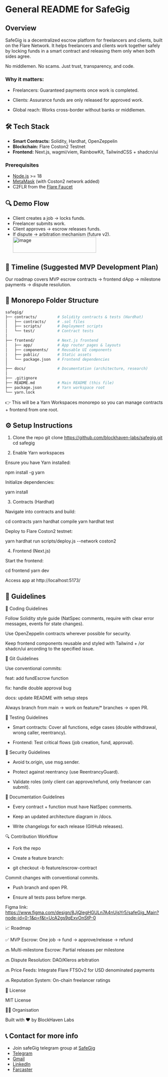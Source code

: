 # General README for SafeGig


## Overview

SafeGig is a decentralized escrow platform for freelancers and clients, built on the Flare Network. It helps freelancers and clients work together safely by locking funds in a smart contract and releasing them only when both sides agree.  

No middlemen. No scams. Just trust, transparency, and code.

### Why it matters:

- Freelancers: Guaranteed payments once work is completed.

- Clients: Assurance funds are only released for approved work.

- Global reach: Works cross-border without banks or middlemen.

## 🛠️ Tech Stack
- **Smart Contracts:** Solidity, Hardhat, OpenZeppelin  
- **Blockchain:** Flare Coston2 Testnet  
- **Frontend:** Next.js, wagmi/viem, RainbowKit, TailwindCSS + shadcn/ui

### Prerequisites
- [Node.js](https://nodejs.org/) >= 18  
- [MetaMask](https://metamask.io/) (with Coston2 network added)  
- C2FLR from the [Flare Faucet](https://faucet.flare.network/)

## 🔍 Demo Flow
- Client creates a job → locks funds.
- Freelancer submits work.
- Client approves → escrow releases funds.
- If dispute → arbitration mechanism (future v2).
  <img width="263" height="50" alt="image" src="https://github.com/user-attachments/assets/948e0887-98be-4d3e-ac93-fcf0c426e883" />


## 📅 Timeline (Suggested MVP Development Plan)
Our roadmap covers MVP escrow contracts → frontend dApp → milestone payments → dispute resolution.

## 📁 Monorepo Folder Structure
```bash
safegig/
├── contracts/         # Solidity contracts & tests (Hardhat)
│   ├── contracts/     # .sol files
│   ├── scripts/       # Deployment scripts
│   └── test/          # Contract tests
│
├── frontend/          # Next.js frontend
│   ├── app/           # App router pages & layouts
│   ├── components/    # Reusable UI components
│   ├── public/        # Static assets
│   └── package.json   # Frontend dependencies
│
├── docs/              # Documentation (architecture, research)
│
├── .gitignore
├── README.md          # Main README (this file)
├── package.json       # Yarn workspace root
└── yarn.lock
```


👉 This will be a Yarn Workspaces monorepo so you can manage contracts + frontend from one root.

## ⚙️ Setup Instructions
1. Clone the repo
git clone https://github.com/blockhaven-labs/safegig.git
cd safegig

2. Enable Yarn workspaces

Ensure you have Yarn installed:

npm install -g yarn


Initialize dependencies:

yarn install

3. Contracts (Hardhat)

Navigate into contracts and build:

cd contracts
yarn hardhat compile
yarn hardhat test


Deploy to Flare Coston2 testnet:

yarn hardhat run scripts/deploy.js --network coston2

4. Frontend (Next.js)

Start the frontend:

cd frontend
yarn dev


Access app at http://localhost:5173/

## 📜 Guidelines
🔹 Coding Guidelines

Follow Solidity style guide (NatSpec comments, require with clear error messages, events for state changes).

Use OpenZeppelin contracts wherever possible for security.

Keep frontend components reusable and styled with Tailwind + /or shadcn/ui arcording to the specified issue.

🔹 Git Guidelines

Use conventional commits:

feat: add fundEscrow function

fix: handle double approval bug

docs: update README with setup steps

Always branch from main → work on feature/* branches → open PR.

🔹 Testing Guidelines

- Smart contracts: Cover all functions, edge cases (double withdrawal, wrong caller, reentrancy).

- Frontend: Test critical flows (job creation, fund, approval).

🔹 Security Guidelines

- Avoid tx.origin, use msg.sender.

- Protect against reentrancy (use ReentrancyGuard).

- Validate roles (only client can approve/refund, only freelancer can submit).

🔹 Documentation Guidelines

- Every contract + function must have NatSpec comments.

- Keep an updated architecture diagram in /docs.

- Write changelogs for each release (GitHub releases).

🔍 Contribution Workflow

- Fork the repo

- Create a feature branch:

- git checkout -b feature/escrow-contract


Commit changes with conventional commits.

- Push branch and open PR.

- Ensure all tests pass before merge.

Figma link: https://www.figma.com/design/8JjQlegHGULn7A4nUjsYr5/safeGig_Main?node-id=0-1&p=f&t=UcA2gs9qExvOnStP-0

📈 Roadmap

✅ MVP Escrow: One job → fund → approve/release → refund

🔜 Multi-milestone Escrow: Partial releases per milestone

🔜 Dispute Resolution: DAO/Kleros arbitration

🔜 Price Feeds: Integrate Flare FTSOv2 for USD denominated payments

🔜 Reputation System: On-chain freelancer ratings

📜 License

MIT License

👩‍💻 Organisation

Built with ❤️ by BlockHaven Labs

## 📞 Contact for more info
- Join safeGig telegram group at [SafeGig](https://t.me/+LYifv9EhSQw0NzBk)
- [Telegram](https://t.me/teemahbee)
- [Gmail](aminubabafatima8@gmail.com)
- [LinkedIn](https://www.linkedin.com/in/fatima-aminu-839835176/)
- [Farcaster](https://farcaster.xyz/teemahbee)
